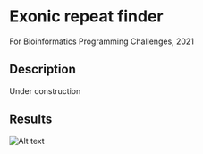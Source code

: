 # Exonic repeat finder
For Bioinformatics Programming Challenges, 2021

## Description
Under construction

## Results
![Alt text](/files/Arabidopsis_thaliana_219022154_19027528.png)

